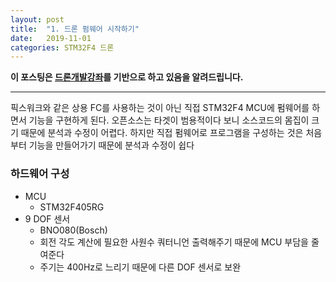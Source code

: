 ```yaml
---
layout: post
title:  "1. 드론 펌웨어 시작하기"
date:   2019-11-01
categories: STM32F4 드론
---
```


__이 포스팅은 [드론개발강좌](https://www.inflearn.com/course/STM32CubelDE-STM32F4%EB%93%9C%EB%A1%A0-%EA%B0%9C%EB%B0%9C#)를 기반으로 하고 있음을 알려드립니다.__

---

픽스워크와 같은 상용 FC를 사용하는 것이 아닌 직접 STM32F4 MCU에 펌웨어를 하면서 기능을 구현하게 된다. 오픈소스는 타겟이 범용적이다 보니 소스코드의 몸집이 크기 때문에 분석과 수정이 어렵다. 하지만 직접 펌웨어로 프로그램을 구성하는 것은 처음부터 기능을 만들어가기 때문에 분석과 수정이 쉽다

### 하드웨어 구성
  * MCU  
    - STM32F405RG
  * 9 DOF 센서  
    - BNO080(Bosch)
    - 회전 각도 계산에 필요한 사원수 쿼터니언 출력해주기 때문에 MCU 부담을 줄여준다
    - 주기는 400Hz로 느리기 때문에 다른 DOF 센서로 보완
